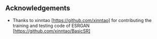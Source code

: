 ## Acknowledgements
- Thanks to xinntao [https://github.com/xinntao] for contributing the training and testing code of ESRGAN [https://github.com/xinntao/BasicSR]